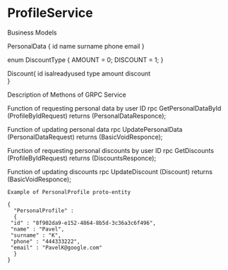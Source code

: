 # ProfileService

Business Models

 PersonalData {
   id 
   name 
   surname 
   phone 
   email 
}

enum DiscountType {
	AMOUNT = 0;
	DISCOUNT = 1;
}

 Discount{
	 id
	 isalreadyused
	 type 
	 amount 
	 discount 	
}

Description of Methons of GRPC Service


Function of requesting personal data by user ID
    rpc GetPersonalDataById (ProfileByIdRequest) returns (PersonalDataResponce);

Function of updating personal data
  rpc UpdatePersonalData (PersonalDataRequest) returns (BasicVoidResponce);

Function of requesting personal discounts by user ID
  rpc GetDiscounts (ProfileByIdRequest) returns (DiscountsResponce);
  
Function of updating discounts
  rpc UpdateDiscount (Discount) returns (BasicVoidResponce);
  
  ```
  Example of PersonalProfile proto-entity
  
  {
	"PersonalProfile" : 
	{
   "id" : "8f902da9-e152-4864-8b5d-3c36a3c6f496",
   "name" : "Pavel",
   "surname" : "K",
   "phone" : "444333222",
   "email" : "PavelK@google.com"
	}
}
```
  
  
